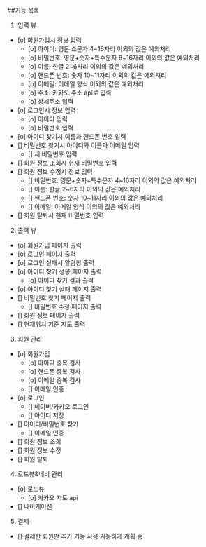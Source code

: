 ##기능 목록

1. 입력 뷰
- [o] 회원가입시 정보 입력
	- [o] 아이디: 영문 소문자 4~16자리 이외의 값은 예외처리
	- [o] 비밀번호: 영문+숫자+특수문자 8~16자리 이외의 값은 예외처리
	- [o] 이름: 한글 2~6자리 이외의 값은 예외처리
	- [o] 핸드폰 번호: 숫자 10~11자리 이외의 값은 예외처리
	- [o] 이메일: 이메일 양식 이외의 값은 예외처리
	- [o] 주소: 카카오 주소 api로 입력
	- [o] 상세주소 입력
- [o] 로그인시 정보 입력
	- [o] 아이디 입력
	- [o] 비밀번호 입력
- [o] 아이디 찾기시 이름과 핸드폰 번호 입력
- [] 비밀번호 찾기시 아이디와 이름과 이메일 입력
	- [] 새 비밀번호 입력
- [] 회원 정보 조회시 현재 비밀번호 입력
- [] 회원 정보 수정시 정보 입력
	- [] 비밀번호: 영문+숫자+특수문자 4~16자리 이외의 값은 예외처리
	- [] 이름: 한글 2~6자리 이외의 값은 예외처리
	- [] 핸드폰 번호: 숫자 10~11자리 이외의 값은 예외처리
	- [] 이메일: 이메일 양식 이외의 값은 예외처리
- [] 회원 탈퇴시 현재 비밀번호 입력

2. 출력 뷰
- [o] 회원가입 페이지 출력
- [o] 로그인 페이지 출력
- [o] 로그인 실패시 알람창 출력
- [o] 아이디 찾기 성공 페이지 출력
	- [o] 아이디 찾기 결과 출력
- [o] 아이디 찾기 실패 페이지 출력
- [] 비밀번호 찾기 페이지 출력
	- [] 비밀번호 수정 페이지 출력
- [] 회원 정보 페이지 출력
- [] 현재위치 기준 지도 출력

3. 회원 관리
- [o] 회원가입
	- [o] 아이디 중복 검사
	- [o] 핸드폰 중복 검사
	- [o] 이메일 중복 검사
	- [] 이메일 인증
- [o] 로그인
	- [] 네이버/카카오 로그인 
	- [] 아이디 저장
- [] 아이디/비밀번호 찾기
	- [] 이메일 인증
- [] 회원 정보 조회
- [] 회원 정보 수정
- [] 회원 탈퇴

4. 로드뷰&네비 관리
- [o] 로드뷰
	- [o] 카카오 지도 api
- [] 네비게이션

5. 결제
- [] 결제한 회원만 추가 기능 사용 가능하게 계획 중

